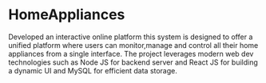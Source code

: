 # HomeAppliances
Developed an interactive online platform this system is designed to offer a unified platform where users can monitor,manage and control all their home appliances from a single interface. The project leverages modern web dev technologies such as Node JS for backend server and React JS for building a dynamic  UI and MySQL for efficient data storage.
